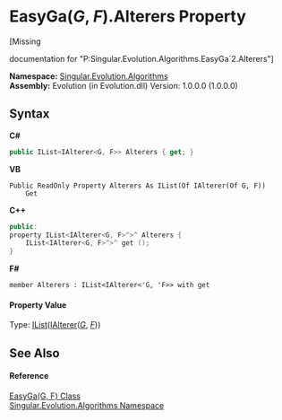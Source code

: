 # EasyGa(*G*, *F*).Alterers Property 
 

\[Missing <summary> documentation for "P:Singular.Evolution.Algorithms.EasyGa`2.Alterers"\]

**Namespace:**&nbsp;<a href="abe06fa4-bd7d-97b9-28d0-1b08952971eb">Singular.Evolution.Algorithms</a><br />**Assembly:**&nbsp;Evolution (in Evolution.dll) Version: 1.0.0.0 (1.0.0.0)

## Syntax

**C#**<br />
``` C#
public IList<IAlterer<G, F>> Alterers { get; }
```

**VB**<br />
``` VB
Public ReadOnly Property Alterers As IList(Of IAlterer(Of G, F))
	Get
```

**C++**<br />
``` C++
public:
property IList<IAlterer<G, F>^>^ Alterers {
	IList<IAlterer<G, F>^>^ get ();
}
```

**F#**<br />
``` F#
member Alterers : IList<IAlterer<'G, 'F>> with get

```


#### Property Value
Type: <a href="http://msdn2.microsoft.com/en-us/library/5y536ey6" target="_blank">IList</a>(<a href="ed066449-4bdb-1fa0-cc3f-771efbad23c9">IAlterer</a>(<a href="29c1d5fc-2784-8fb5-0c46-438b59fd6a9c">*G*</a>, <a href="29c1d5fc-2784-8fb5-0c46-438b59fd6a9c">*F*</a>))

## See Also


#### Reference
<a href="29c1d5fc-2784-8fb5-0c46-438b59fd6a9c">EasyGa(G, F) Class</a><br /><a href="abe06fa4-bd7d-97b9-28d0-1b08952971eb">Singular.Evolution.Algorithms Namespace</a><br />